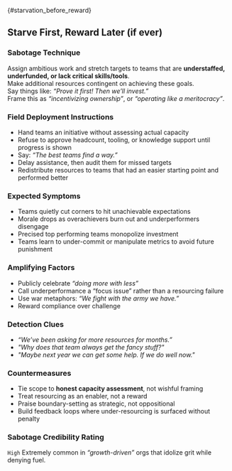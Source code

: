 {#starvation_before_reward}
## Starve First, Reward Later (if ever)

### Sabotage Technique
Assign ambitious work and stretch targets to teams that are **understaffed, underfunded, or lack critical skills/tools**.  
Make additional resources contingent on achieving these goals.  
Say things like: _“Prove it first! Then we’ll invest.”_  
Frame this as _“incentivizing ownership”_, or _“operating like a meritocracy”_.

###  Field Deployment Instructions
- Hand teams an initiative without assessing actual capacity
- Refuse to approve headcount, tooling, or knowledge support until progress is shown
- Say: _“The best teams find a way.”_
- Delay assistance, then audit them for missed targets
- Redistribute resources to teams that had an easier starting point and performed better

### Expected Symptoms
- Teams quietly cut corners to hit unachievable expectations
- Morale drops as overachievers burn out and underperformers disengage
- Precised top performing teams monopolize investment
- Teams learn to under-commit or manipulate metrics to avoid future punishment

### Amplifying Factors
- Publicly celebrate _“doing more with less”_
- Call underperformance a “focus issue” rather than a resourcing failure
- Use war metaphors: _“We fight with the army we have.”_
- Reward compliance over challenge

### Detection Clues

- _“We’ve been asking for more resources for months.”_
- _"Why does that team always get the fancy stuff?"_
- _"Maybe next year we can get some help. If we do well now."_

### Countermeasures
- Tie scope to **honest capacity assessment**, not wishful framing
- Treat resourcing as an enabler, not a reward
- Praise boundary-setting as strategic, not oppositional
- Build feedback loops where under-resourcing is surfaced without penalty

### Sabotage Credibility Rating

`High`
Extremely common in _“growth-driven”_ orgs that idolize grit while denying fuel.
